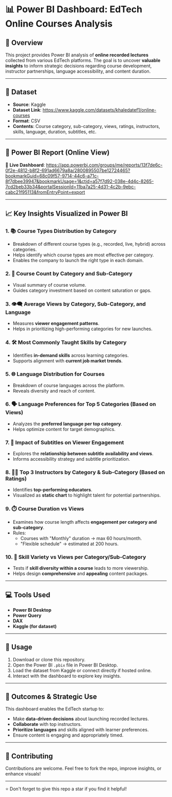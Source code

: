 # 📊 Power BI Dashboard: EdTech Online Courses Analysis 

## 🧠 Overview

This project provides  Power BI analysis of **online recorded lectures** collected from various EdTech platforms.  The goal is to uncover **valuable insights** to inform strategic decisions regarding course development, instructor partnerships, language accessibility, and content duration.

---

## 📂 Dataset

- **Source**: Kaggle  
- **Dataset Link**: https://www.kaggle.com/datasets/khaledatef1/online-courses  
- **Format**: CSV  
- **Contents**: Course category, sub-category, views, ratings, instructors, skills, language, duration, subtitles, etc.

---

## 📎 Power BI Report (Online View)

📍 **Live Dashboard**: https://app.powerbi.com/groups/me/reports/13f7de6c-0f2e-4812-b8f2-691ad6679a8a/2800895507be12724465?bookmarkGuid=68c09f57-9714-44c6-a71c-8f7dbee39947&bookmarkUsage=1&ctid=a57f7d92-038e-4d4c-8265-7cd2beb33b34&portalSessionId=11ba7a25-4d31-4c2b-9ebc-cabc21f95113&fromEntryPoint=export


---

## 📈 Key Insights Visualized in Power BI

### 1. 📚 **Course Types Distribution by Category**
- Breakdown of different course types (e.g., recorded, live, hybrid) across categories.
- Helps identify which course types are most effective per category.
- Enables the company to launch the right type in each domain.

### 2. 🔢 **Course Count by Category and Sub-Category**
- Visual summary of course volume.
- Guides category investment based on content saturation or gaps.

### 3. 👁️‍🗨️ **Average Views by Category, Sub-Category, and Language**
- Measures **viewer engagement patterns**.
- Helps in prioritizing high-performing categories for new launches.

### 4. 🛠️ **Most Commonly Taught Skills by Category**
- Identifies **in-demand skills** across learning categories.
- Supports alignment with **current job market trends**.

### 5. 🌐 **Language Distribution for Courses**
- Breakdown of course languages across the platform.
- Reveals diversity and reach of content.

### 6. 🗣️ **Language Preferences for Top 5 Categories (Based on Views)**
- Analyzes the **preferred language per top category**.
- Helps optimize content for target demographics.

### 7. 📝 **Impact of Subtitles on Viewer Engagement**
- Explores the **relationship between subtitle availability and views**.
- Informs accessibility strategy and subtitle prioritization.

### 8. 👨‍🏫 **Top 3 Instructors by Category & Sub-Category (Based on Ratings)**
- Identifies **top-performing educators**.
- Visualized as **static chart** to highlight talent for potential partnerships.

### 9. ⏱️ **Course Duration vs Views**
- Examines how course length affects **engagement per category and sub-category**.
- Rules:
  - Courses with "Monthly" duration → max 60 hours/month.
  - "Flexible schedule" → estimated at 200 hours.

### 10. 🧩 **Skill Variety vs Views per Category/Sub-Category**
- Tests if **skill diversity within a course** leads to more viewership.
- Helps design **comprehensive** and **appealing** content packages.

---

## 💻 Tools Used

- **Power BI Desktop**
- **Power Query**
- **DAX**
- **Kaggle (for dataset)**

---

## 📌 Usage

1. Download or clone this repository.
2. Open the Power BI `.pbix` file in Power BI Desktop.
3. Load the dataset from Kaggle or connect directly if hosted online.
4. Interact with the dashboard to explore key insights.

---

## 🚀 Outcomes & Strategic Use

This dashboard enables the EdTech startup to:
- Make **data-driven decisions** about launching recorded lectures.
- **Collaborate** with top instructors.
- **Prioritize languages** and skills aligned with learner preferences.
- Ensure content is engaging and appropriately timed.

---

## 🙌 Contributing

Contributions are welcome. Feel free to fork the repo, improve insights, or enhance visuals!

---

⭐️ Don't forget to give this repo a star if you find it helpful!
